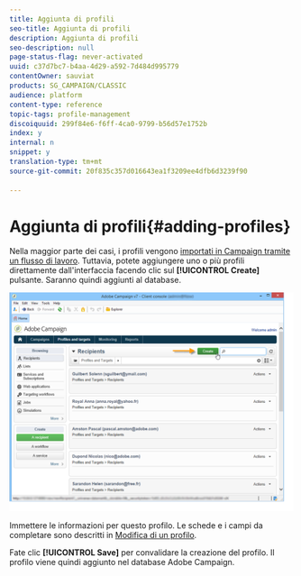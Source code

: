 ```yaml
---
title: Aggiunta di profili
seo-title: Aggiunta di profili
description: Aggiunta di profili
seo-description: null
page-status-flag: never-activated
uuid: c37d7bc7-b4aa-4d29-a592-7d484d995779
contentOwner: sauviat
products: SG_CAMPAIGN/CLASSIC
audience: platform
content-type: reference
topic-tags: profile-management
discoiquuid: 299f84e6-f6ff-4ca0-9799-b56d57e1752b
index: y
internal: n
snippet: y
translation-type: tm+mt
source-git-commit: 20f835c357d016643ea1f3209ee4dfb6d3239f90

---
```



# Aggiunta di profili{#adding-profiles}

Nella maggior parte dei casi, i profili vengono [importati in Campaign tramite un flusso di lavoro](../../workflow/using/importing-data.md). Tuttavia, potete aggiungere uno o più profili direttamente dall&#39;interfaccia facendo clic sul **[!UICONTROL Create]** pulsante. Saranno quindi aggiunti al database.

![](assets/s_ncs_user_profile_add.png)

Immettere le informazioni per questo profilo. Le schede e i campi da completare sono descritti in [Modifica di un profilo](../../platform/using/editing-a-profile.md).

Fate clic **[!UICONTROL Save]** per convalidare la creazione del profilo. Il profilo viene quindi aggiunto nel database Adobe Campaign.
